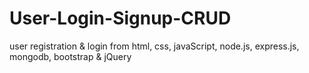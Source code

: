 # User-Login-Signup-CRUD
user registration &amp; login from html, css, javaScript, node.js, express.js, mongodb, bootstrap &amp; jQuery
